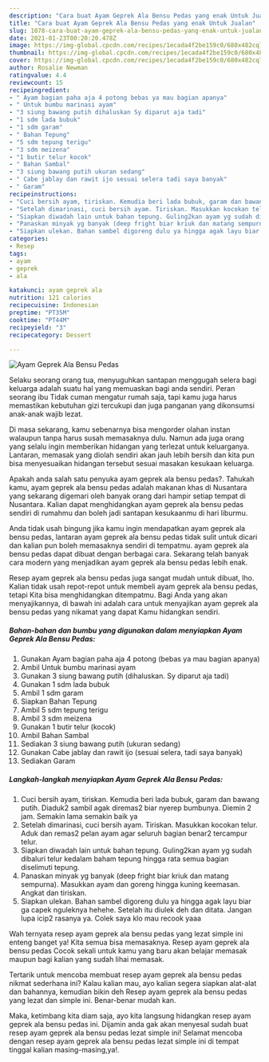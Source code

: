 ```yaml
---
description: "Cara buat Ayam Geprek Ala Bensu Pedas yang enak Untuk Jualan"
title: "Cara buat Ayam Geprek Ala Bensu Pedas yang enak Untuk Jualan"
slug: 1078-cara-buat-ayam-geprek-ala-bensu-pedas-yang-enak-untuk-jualan
date: 2021-01-23T00:20:20.478Z
image: https://img-global.cpcdn.com/recipes/1ecada4f2be159c0/680x482cq70/ayam-geprek-ala-bensu-pedas-foto-resep-utama.jpg
thumbnail: https://img-global.cpcdn.com/recipes/1ecada4f2be159c0/680x482cq70/ayam-geprek-ala-bensu-pedas-foto-resep-utama.jpg
cover: https://img-global.cpcdn.com/recipes/1ecada4f2be159c0/680x482cq70/ayam-geprek-ala-bensu-pedas-foto-resep-utama.jpg
author: Rosalie Newman
ratingvalue: 4.4
reviewcount: 15
recipeingredient:
- " Ayam bagian paha aja 4 potong bebas ya mau bagian apanya"
- " Untuk bumbu marinasi ayam"
- "3 siung bawang putih dihaluskan Sy diparut aja tadi"
- "1 sdm lada bubuk"
- "1 sdm garam"
- " Bahan Tepung"
- "5 sdm tepung terigu"
- "3 sdm meizena"
- "1 butir telur kocok"
- " Bahan Sambal"
- "3 siung bawang putih ukuran sedang"
- " Cabe jablay dan rawit ijo sesuai selera tadi saya banyak"
- " Garam"
recipeinstructions:
- "Cuci bersih ayam, tiriskan. Kemudia beri lada bubuk, garam dan bawang putih. Diaduk2 sambil agak diremas2 biar nyerep bumbunya. Diemin 2 jam. Semakin lama semakin baik ya"
- "Setelah dimarinasi, cuci bersih ayam. Tiriskan. Masukkan kocokan telur. Aduk dan remas2 pelan ayam agar seluruh bagian benar2 tercampur telur."
- "Siapkan diwadah lain untuk bahan tepung. Guling2kan ayam yg sudah dibaluri telur kedalam baham tepung hingga rata semua bagian diselimuti tepung."
- "Panaskan minyak yg banyak (deep fright biar kriuk dan matang sempurna). Masukkan ayam dan goreng hingga kuning keemasan. Angkat dan tiriskan."
- "Siapkan ulekan. Bahan sambel digoreng dulu ya hingga agak layu biar ga capek nguleknya hehehe. Setelah itu diulek deh dan ditata. Jangan lupa icip2 rasanya ya. Colek saya klo mau recook yaaa"
categories:
- Resep
tags:
- ayam
- geprek
- ala

katakunci: ayam geprek ala 
nutrition: 121 calories
recipecuisine: Indonesian
preptime: "PT35M"
cooktime: "PT44M"
recipeyield: "3"
recipecategory: Dessert

---
```



![Ayam Geprek Ala Bensu Pedas](https://img-global.cpcdn.com/recipes/1ecada4f2be159c0/680x482cq70/ayam-geprek-ala-bensu-pedas-foto-resep-utama.jpg)

Selaku seorang orang tua, menyuguhkan santapan menggugah selera bagi keluarga adalah suatu hal yang memuaskan bagi anda sendiri. Peran seorang ibu Tidak cuman mengatur rumah saja, tapi kamu juga harus memastikan kebutuhan gizi tercukupi dan juga panganan yang dikonsumsi anak-anak wajib lezat.

Di masa  sekarang, kamu sebenarnya bisa mengorder olahan instan walaupun tanpa harus susah memasaknya dulu. Namun ada juga orang yang selalu ingin memberikan hidangan yang terlezat untuk keluarganya. Lantaran, memasak yang diolah sendiri akan jauh lebih bersih dan kita pun bisa menyesuaikan hidangan tersebut sesuai masakan kesukaan keluarga. 



Apakah anda salah satu penyuka ayam geprek ala bensu pedas?. Tahukah kamu, ayam geprek ala bensu pedas adalah makanan khas di Nusantara yang sekarang digemari oleh banyak orang dari hampir setiap tempat di Nusantara. Kalian dapat menghidangkan ayam geprek ala bensu pedas sendiri di rumahmu dan boleh jadi santapan kesukaanmu di hari liburmu.

Anda tidak usah bingung jika kamu ingin mendapatkan ayam geprek ala bensu pedas, lantaran ayam geprek ala bensu pedas tidak sulit untuk dicari dan kalian pun boleh memasaknya sendiri di tempatmu. ayam geprek ala bensu pedas dapat dibuat dengan berbagai cara. Sekarang telah banyak cara modern yang menjadikan ayam geprek ala bensu pedas lebih enak.

Resep ayam geprek ala bensu pedas juga sangat mudah untuk dibuat, lho. Kalian tidak usah repot-repot untuk membeli ayam geprek ala bensu pedas, tetapi Kita bisa menghidangkan ditempatmu. Bagi Anda yang akan menyajikannya, di bawah ini adalah cara untuk menyajikan ayam geprek ala bensu pedas yang nikamat yang dapat Kamu hidangkan sendiri.

<!--inarticleads1-->

##### Bahan-bahan dan bumbu yang digunakan dalam menyiapkan Ayam Geprek Ala Bensu Pedas:

1. Gunakan  Ayam bagian paha aja 4 potong (bebas ya mau bagian apanya)
1. Ambil  Untuk bumbu marinasi ayam
1. Gunakan 3 siung bawang putih (dihaluskan. Sy diparut aja tadi)
1. Gunakan 1 sdm lada bubuk
1. Ambil 1 sdm garam
1. Siapkan  Bahan Tepung
1. Ambil 5 sdm tepung terigu
1. Ambil 3 sdm meizena
1. Gunakan 1 butir telur (kocok)
1. Ambil  Bahan Sambal
1. Sediakan 3 siung bawang putih (ukuran sedang)
1. Gunakan  Cabe jablay dan rawit ijo (sesuai selera, tadi saya banyak)
1. Sediakan  Garam




<!--inarticleads2-->

##### Langkah-langkah menyiapkan Ayam Geprek Ala Bensu Pedas:

1. Cuci bersih ayam, tiriskan. Kemudia beri lada bubuk, garam dan bawang putih. Diaduk2 sambil agak diremas2 biar nyerep bumbunya. Diemin 2 jam. Semakin lama semakin baik ya
1. Setelah dimarinasi, cuci bersih ayam. Tiriskan. Masukkan kocokan telur. Aduk dan remas2 pelan ayam agar seluruh bagian benar2 tercampur telur.
1. Siapkan diwadah lain untuk bahan tepung. Guling2kan ayam yg sudah dibaluri telur kedalam baham tepung hingga rata semua bagian diselimuti tepung.
1. Panaskan minyak yg banyak (deep fright biar kriuk dan matang sempurna). Masukkan ayam dan goreng hingga kuning keemasan. Angkat dan tiriskan.
1. Siapkan ulekan. Bahan sambel digoreng dulu ya hingga agak layu biar ga capek nguleknya hehehe. Setelah itu diulek deh dan ditata. Jangan lupa icip2 rasanya ya. Colek saya klo mau recook yaaa




Wah ternyata resep ayam geprek ala bensu pedas yang lezat simple ini enteng banget ya! Kita semua bisa memasaknya. Resep ayam geprek ala bensu pedas Cocok sekali untuk kamu yang baru akan belajar memasak maupun bagi kalian yang sudah lihai memasak.

Tertarik untuk mencoba membuat resep ayam geprek ala bensu pedas nikmat sederhana ini? Kalau kalian mau, ayo kalian segera siapkan alat-alat dan bahannya, kemudian bikin deh Resep ayam geprek ala bensu pedas yang lezat dan simple ini. Benar-benar mudah kan. 

Maka, ketimbang kita diam saja, ayo kita langsung hidangkan resep ayam geprek ala bensu pedas ini. Dijamin anda gak akan menyesal sudah buat resep ayam geprek ala bensu pedas lezat simple ini! Selamat mencoba dengan resep ayam geprek ala bensu pedas lezat simple ini di tempat tinggal kalian masing-masing,ya!.

